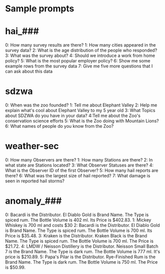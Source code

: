 # Sample prompts

hai_###
=============

0: How many survey results are there?
1: How many cities appeared in the survey data?
2: What is the age distribution of the people who responded?
3: What was the survey about?
4: Should we introduce a work from home policy?
5: What is the most popular employer policy?
6: Show me some example rows from the survey data
7: Give me five more questions that I can ask about this data

sdzwa
=============

0: When was the zoo founded?
1: Tell me about Elephant Valley
2: Help me explain what's cool about Elephant Valley to my 5 year old
3: What Topics about SDZWA do you have in your data?
4:Tell me about the Zoo's conservation science efforts
5: What is the Zoo doing with Mountain Lions?
6: What names of people do you know from the Zoo?

weather-sec
==============================

0: How many Observers are there?
1: How many Stations are there?
2: In what state are Stations located?
3: What Observer Statuses are there?
4: What is the Observer ID of the first Observer?
5: How many hail reports are there?
6: What was the largest size of hail reported?
7: What damage is seen in reported hail storms?

anomaly_###
==============================
0: Bacardi is the Distributor. El Diablo Gold is Brand Name. The Type is spiced rum. The Bottle Volume is 402 ml. Its Price is $402.83.
1: Mickey Whiskey is 700 ml and costs $30
2: Bacardi is the Distributor. El Diablo Gold is Brand Name. The Type is spiced rum. The Bottle Volume is 700 ml. Its Price is $35.48.
3: Kraken is the Distributor. Kraken Black is the Brand Name. The Type is spiced rum. The Bottle Volume is 700 ml. The Price is $21.72.
4: LMDW / Neisson Distillery is the Distributor. Neisson Small Batch 7 is the Brand Name. The Type is dark rum. The Bottle Volume is 777 ml. It's price is $210.89.
5: Papa's Pilar is the Distributor. Rye-Finished Rum is the Brand Name. The Type is dark rum. The Bottle Volume is 750 ml. The Price is $50.99.
